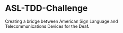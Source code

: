 # ASL-TDD-Challenge
Creating a bridge between American Sign Language and Telecommunications Devices for the Deaf.
